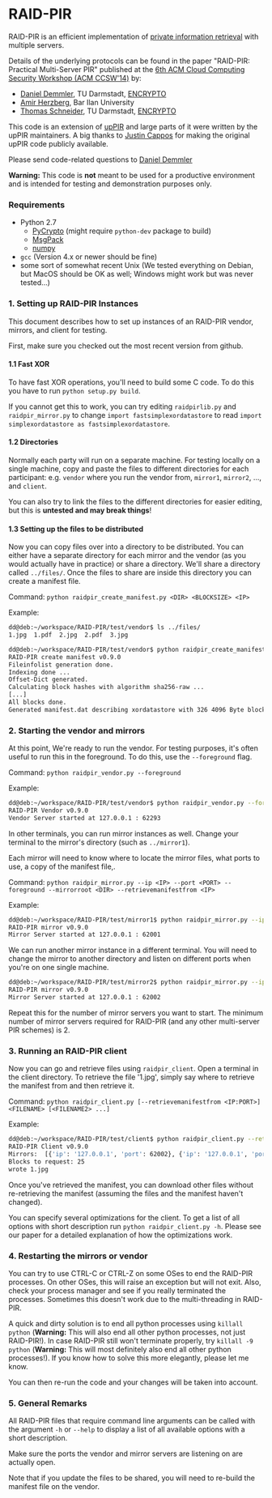 RAID-PIR
========

RAID-PIR is an efficient implementation of [private information retrieval](https://en.wikipedia.org/wiki/Private_information_retrieval) with multiple servers.

Details of the underlying protocols can be found in the paper "RAID-PIR: Practical Multi-Server PIR" published at the [6th ACM Cloud Computing Security Workshop (ACM CCSW'14)](http://digitalpiglet.org/nsac/ccsw14/) by: 
* [Daniel Demmler](http://www.ec-spride.tu-darmstadt.de/en/research-groups/engineering-cryptographic-protocols-group/staff/daniel-demmler/), TU Darmstadt, [ENCRYPTO](http://encrypto.de)
* [Amir Herzberg](https://sites.google.com/site/amirherzberg/), Bar Ilan University
* [Thomas Schneider](http://www.thomaschneider.de/), TU Darmstadt, [ENCRYPTO](http://encrypto.de)

This code is an extension of [upPIR](https://uppir.poly.edu) and large parts of it were written by the upPIR maintainers. A big thanks to [Justin Cappos](https://isis.poly.edu/~jcappos/) for making the original upPIR code publicly available.

Please send code-related questions to [Daniel Demmler](mailto:daniel.demmler@ec-spride.de)

**Warning:** This code is **not** meant to be used for a productive environment and is intended for testing and demonstration purposes only.

### Requirements
* Python 2.7
  * [PyCrypto](https://www.dlitz.net/software/pycrypto/) (might require `python-dev` package to build)
  * [MsgPack](http://msgpack.org/)
  * [numpy](http://www.numpy.org/)
* `gcc` (Version 4.x or newer should be fine)
* some sort of somewhat recent Unix (We tested everything on Debian, but MacOS should be OK as well; Windows might work but was never tested...)

### 1. Setting up RAID-PIR Instances

This document describes how to set up instances of an RAID-PIR vendor, mirrors, and client for testing.

First, make sure you checked out the most recent version from github.

#### 1.1 Fast XOR
To have fast XOR operations, you'll need to build some C code. To do this you have to run `python setup.py build`.

If you cannot get this to work, you can try editing `raidpirlib.py` and `raidpir_mirror.py` to change `import fastsimplexordatastore` to read `import simplexordatastore as fastsimplexordatastore`.

#### 1.2 Directories
Normally each party will run on a separate machine. For testing locally on a single machine, copy and paste the files to different directories for each participant:
e.g. `vendor` where you run the vendor from, `mirror1`, `mirror2`, ..., and `client`.

You can also try to link the files to the different directories for easier editing, but this is **untested and may break things**!

#### 1.3 Setting up the files to be distributed

Now you can copy files over into a directory to be distributed. You can either have a separate directory for each mirror and the vendor (as you would actually have in practice) or share a directory. We'll share a directory called `../files/`. Once the files to share are inside this directory you can create a manifest file.

Command: `python raidpir_create_manifest.py <DIR> <BLOCKSIZE> <IP>`

Example:

```bash
dd@deb:~/workspace/RAID-PIR/test/vendor$ ls ../files/
1.jpg  1.pdf  2.jpg  2.pdf  3.jpg

dd@deb:~/workspace/RAID-PIR/test/vendor$ python raidpir_create_manifest.py ../files/ 4096 127.0.0.1
RAID-PIR create manifest v0.9.0
Fileinfolist generation done.
Indexing done ...
Offset-Dict generated.
Calculating block hashes with algorithm sha256-raw ...
[...]
All blocks done.
Generated manifest.dat describing xordatastore with 326 4096 Byte blocks.
```

### 2. Starting the vendor and mirrors

At this point, We're ready to run the vendor. For testing purposes, it's often useful to run this in the foreground. To do this, use the `--foreground` flag.

Command: `python raidpir_vendor.py --foreground`

Example:

```bash
dd@deb:~/workspace/RAID-PIR/test/vendor$ python raidpir_vendor.py --foreground
RAID-PIR Vendor v0.9.0
Vendor Server started at 127.0.0.1 : 62293
```

In other terminals, you can run mirror instances as well.
Change your terminal to the mirror's directory (such as `../mirror1`).

Each mirror will need to know where to locate the mirror files, what ports to use, a copy of the manifest file,. 

Command: `python raidpir_mirror.py --ip <IP> --port <PORT> --foreground --mirrorroot <DIR> --retrievemanifestfrom <IP>`

Example:

```bash
dd@deb:~/workspace/RAID-PIR/test/mirror1$ python raidpir_mirror.py --ip 127.0.0.1 --port 62001 --foreground --mirrorroot ../files/ --retrievemanifestfrom 127.0.0.1
RAID-PIR mirror v0.9.0
Mirror Server started at 127.0.0.1 : 62001
```

We can run another mirror instance in a different terminal. You will need to change the mirror to another directory and listen on different ports when you're on one single machine.

```bash
dd@deb:~/workspace/RAID-PIR/test/mirror2$ python raidpir_mirror.py --ip 127.0.0.1 --port 62002 --foreground --mirrorroot ../files/ --retrievemanifestfrom 127.0.0.1
RAID-PIR mirror v0.9.0
Mirror Server started at 127.0.0.1 : 62002
```

Repeat this for the number of mirror servers you want to start. The minimum number of mirror servers required for RAID-PIR (and any other multi-server PIR schemes) is 2.

### 3. Running an RAID-PIR client 

Now you can go and retrieve files using `raidpir_client`. Open a terminal in the client directory. To retrieve the file '1.jpg', simply say where to retrieve the manifest from and then retrieve it.

Command: `python raidpir_client.py [--retrievemanifestfrom <IP:PORT>] <FILENAME> [<FILENAME2> ...]`

Example:

```bash
dd@deb:~/workspace/RAID-PIR/test/client$ python raidpir_client.py --retrievemanifestfrom 127.0.0.1:62293 1.jpg
RAID-PIR Client v0.9.0
Mirrors:  [{'ip': '127.0.0.1', 'port': 62002}, {'ip': '127.0.0.1', 'port': 62003}, {'ip': '127.0.0.1', 'port': 62001}]
Blocks to request: 25
wrote 1.jpg
```

Once you've retrieved the manifest, you can download other files without re-retrieving the manifest (assuming the files and the manifest haven't changed).

You can specify several optimizations for the client. To get a list of all options with short description run `python raidpir_client.py -h`. Please see our paper for a detailed explanation of how the optimizations work.

### 4. Restarting the mirrors or vendor 

You can try to use CTRL-C or CTRL-Z on some OSes to end the RAID-PIR processes. On other OSes, this will raise an exception but will not exit. Also, check your process manager and see if you really terminated the processes. Sometimes this doesn't work due to the multi-threading in RAID-PIR.

A quick and dirty solution is to end all python processes using `killall python` (**Warning:** This will also end all other python processes, not just RAID-PIR!). 
In case RAID-PIR still won't terminate properly, try `killall -9 python` (**Warning:** This will most definitely also end all other python processes!). If you know how to solve this more elegantly, please let me know.

You can then re-run the code and your changes will be taken into account.

### 5. General Remarks

All RAID-PIR files that require command line arguments can be called with the argument `-h` or `--help` to display a list of all available options with a short description.

Make sure the ports the vendor and mirror servers are listening on are actually open.

Note that if you update the files to be shared, you will need to re-build the manifest file on the vendor.
